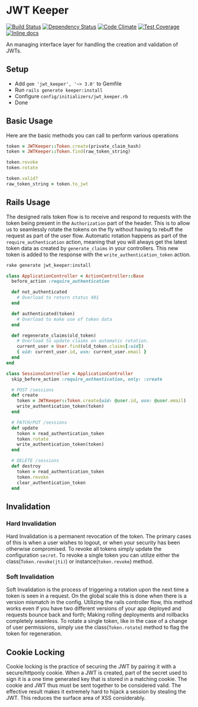 # JWT Keeper
[![Build Status](https://img.shields.io/travis/sirwolfgang/jwt_keeper/master.svg)](https://travis-ci.org/sirwolfgang/jwt_keeper)
[![Dependency Status](https://img.shields.io/gemnasium/sirwolfgang/jwt_keeper.svg)](https://gemnasium.com/sirwolfgang/jwt_keeper)
[![Code Climate](https://img.shields.io/codeclimate/github/sirwolfgang/jwt_keeper.svg)](https://codeclimate.com/github/sirwolfgang/jwt_keeper)
[![Test Coverage](https://img.shields.io/codeclimate/coverage/github/sirwolfgang/jwt_keeper.svg)](https://codeclimate.com/github/sirwolfgang/jwt_keeper/coverage)
[![Inline docs](http://inch-ci.org/github/sirwolfgang/jwt_keeper.svg?style=shields)](http://inch-ci.org/github/sirwolfgang/jwt_keeper)

An managing interface layer for handling the creation and validation of JWTs.

## Setup
 - Add `gem 'jwt_keeper', '~> 3.0'` to Gemfile
 - Run `rails generate keeper:install`
 - Configure `config/initializers/jwt_keeper.rb`
 - Done

## Basic Usage
Here are the basic methods you can call to perform various operations

```ruby
token = JWTKeeper::Token.create(private_claim_hash)
token = JWTKeeper::Token.find(raw_token_string)

token.revoke
token.rotate

token.valid?
raw_token_string = token.to_jwt
```

## Rails Usage
The designed rails token flow is to receive and respond to requests with the token being present in the `Authorization` part of the header. This is to allow us to seamlessly rotate the tokens on the fly without having to rebuff the request as part of the user flow. Automatic rotation happens as part of the `require_authentication` action, meaning that you will always get the latest token data as created by `generate_claims` in your controllers. This new token is added to the response with the `write_authentication_token` action.

```bash
rake generate jwt_keeper:install
```

```ruby
class ApplicationController < ActionController::Base
  before_action :require_authentication

  def not_authenticated
    # Overload to return status 401
  end

  def authenticated(token)
    # Overload to make use of token data
  end

  def regenerate_claims(old_token)
    # Overload to update claims on automatic rotation.
    current_user = User.find(old_token.claims[:uid])
    { uid: current_user.id, usn: current_user.email }
  end
end
```

```ruby
class SessionsController < ApplicationController
  skip_before_action :require_authentication, only: :create

  # POST /sessions
  def create
    token = JWTKeeper::Token.create(uid: @user.id, usn: @user.email)
    write_authentication_token(token)
  end

  # PATCH/PUT /sessions
  def update
    token = read_authentication_token
    token.rotate
    write_authentication_token(token)
  end

  # DELETE /sessions
  def destroy
    token = read_authentication_token
    token.revoke
    clear_authentication_token
  end
```

## Invalidation
### Hard Invalidation
Hard Invalidation is a permanent revocation of the token. The primary cases of this is when a user wishes to logout, or when your security has been otherwise compromised. To revoke all tokens simply update the configuration `secret`. To revoke a single token you can utilize either the class(`Token.revoke(jti)`) or instance(`token.revoke`) method.

### Soft Invalidation
Soft Invalidation is the process of triggering a rotation upon the next time a token is seen in a request. On the global scale this is done when there is a version mismatch in the config. Utilizing the rails controller flow, this method works even if you have two different versions of your app deployed and requests bounce back and forth; Making rolling deployments and rollbacks completely seamless. To rotate a single token, like in the case of a change of user permissions, simply use the class(`Token.rotate`) method to flag the token for regeneration.

## Cookie Locking
Cookie locking is the practice of securing the JWT by pairing it with a secure/httponly cookie. When a JWT is created, part of the secret used to sign it is a one time generated key that is stored in a matching cookie. The cookie and JWT thus must be sent together to be considered valid. The effective result makes it extremely hard to hijack a session by stealing the JWT. This reduces the surface area of XSS considerably.
